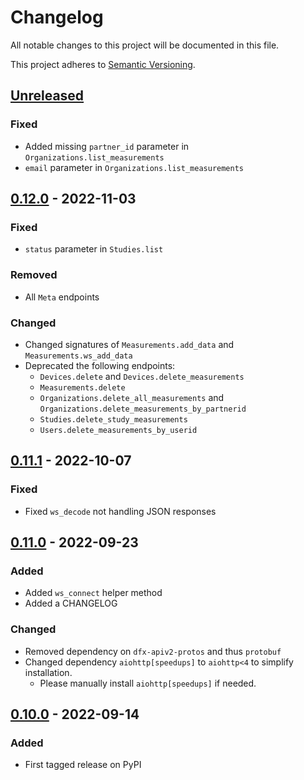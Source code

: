 # Changelog

All notable changes to this project will be documented in this file.

This project adheres to [Semantic Versioning](https://semver.org/spec/v2.0.0.html).

## [Unreleased]

### Fixed

- Added missing `partner_id` parameter in `Organizations.list_measurements`
- `email` parameter in `Organizations.list_measurements`

## [0.12.0] - 2022-11-03

### Fixed

- `status` parameter in `Studies.list`

### Removed

- All `Meta` endpoints

### Changed

- Changed signatures of `Measurements.add_data` and `Measurements.ws_add_data`
- Deprecated the following endpoints:
  - `Devices.delete` and `Devices.delete_measurements`
  - `Measurements.delete`
  - `Organizations.delete_all_measurements` and `Organizations.delete_measurements_by_partnerid`
  - `Studies.delete_study_measurements`
  - `Users.delete_measurements_by_userid`

## [0.11.1] - 2022-10-07

### Fixed

- Fixed `ws_decode` not handling JSON responses

## [0.11.0] - 2022-09-23

### Added

- Added `ws_connect` helper method
- Added a CHANGELOG

### Changed

- Removed dependency on `dfx-apiv2-protos` and thus `protobuf`
- Changed dependency `aiohttp[speedups]` to `aiohttp<4` to simplify installation.
  - Please manually install `aiohttp[speedups]` if needed.

## [0.10.0] - 2022-09-14

### Added

- First tagged release on PyPI

[unreleased]: https://github.com/nuralogix/dfx-apiv2-client-py/compare/v0.12.0...HEAD
[0.12.0]: https://github.com/nuralogix/dfx-apiv2-client-py/compare/v0.11.1...v0.12.0
[0.11.1]: https://github.com/nuralogix/dfx-apiv2-client-py/compare/v0.11.0...v0.11.1
[0.11.0]: https://github.com/nuralogix/dfx-apiv2-client-py/compare/v0.10.0...v0.11.0
[0.10.0]:  https://github.com/nuralogix/dfx-apiv2-client-py/releases/tag/v0.10.0
